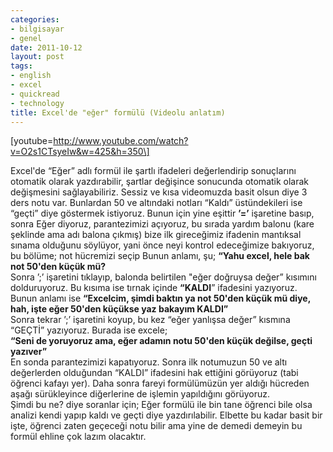 ```yaml
---
categories:
- bilgisayar
- genel
date: 2011-10-12
layout: post
tags:
- english
- excel
- quickread
- technology
title: Excel'de "eğer" formülü (Videolu anlatım)
---
```


\[youtube=http://www.youtube.com/watch?v=O2s1CTsyeIw&w=425&h=350\]  
  
Excel'de “Eğer” adlı formül ile şartlı ifadeleri değerlendirip sonuçlarını otomatik olarak yazdırabilir, şartlar değişince sonucunda otomatik olarak değişmesini sağlayabiliriz. Sessiz ve kısa videomuzda basit olsun diye 3 ders notu var. Bunlardan 50 ve altındaki notları “Kaldı” üstündekileri ise “geçti” diye göstermek istiyoruz. Bunun için yine eşittir **’=’** işaretine basıp, sonra Eğer diyoruz, parantezimizi açıyoruz, bu sırada yardım balonu (kare şeklinde ama adı balona çıkmış) bize ilk gireceğimiz ifadenin mantıksal sınama olduğunu söylüyor, yani önce neyi kontrol edeceğimize bakıyoruz, bu bölüme; not hücremizi seçip Bunun anlamı, şu; **“Yahu excel, hele bak not 50'den küçük mü?**  
Sonra ’;’ işaretini tıklayıp, balonda belirtilen "eğer doğruysa değer” kısımını dolduruyoruz. Bu kısıma ise tırnak içinde **“KALDI**” ifadesini yazıyoruz.  
Bunun anlamı ise **“Excelcim, şimdi baktın ya not 50'den küçük mü diye, hah, işte eğer 50'den küçükse yaz bakayım KALDI”**  
Sonra tekrar ’;’ işaretini koyup, bu kez “eğer yanlışsa değer” kısmına “GEÇTİ” yazıyoruz. Burada ise excele;  
**“Seni de yoruyoruz ama, eğer adamın notu 50'den küçük değilse, geçti yazıver”**  
En sonda parantezimizi kapatıyoruz. Sonra ilk notumuzun 50 ve altı değerlerden olduğundan “KALDI” ifadesini hak ettiğini görüyoruz (tabi öğrenci kafayı yer). Daha sonra fareyi formülümüzün yer aldığı hücreden aşağı sürükleyince diğerlerine de işlemin yapıldığını görüyoruz.  
Şimdi bu ne? diye soranlar için; Eğer formülü ile bin tane öğrenci bile olsa analizi kendi yapıp kaldı ve geçti diye yazdırılabilir. Elbette bu kadar basit bir işte, öğrenci zaten geçeceği notu bilir ama yine de demedi demeyin bu formül ehline çok lazım olacaktır.
